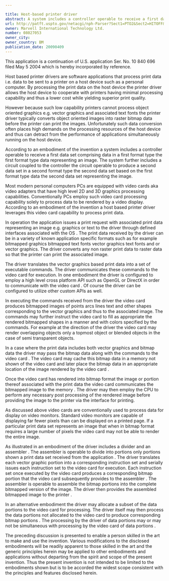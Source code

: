 ```yaml
---

title: Host-based printer driver
abstract: A system includes a controller operable to receive a first data set comprising data in a first format type, the first-format-type data representing an image. The system further includes a circuit coupled to the controller, the circuit operable to produce a second data set in a second format type, the second data set based on the first-format-type data, the second data set representing the image.
url: http://patft.uspto.gov/netacgi/nph-Parser?Sect1=PTO2&Sect2=HITOFF&p=1&u=%2Fnetahtml%2FPTO%2Fsearch-adv.htm&r=1&f=G&l=50&d=PALL&S1=08027053&OS=08027053&RS=08027053
owner: Marvell International Technology Ltd.
number: 08027053
owner_city: 
owner_country: BM
publication_date: 20090409
---
```

This application is a continuation of U.S. application Ser. No. 10 840 696 filed May 5 2004 which is hereby incorporated by reference.

Host based printer drivers are software applications that process print data i.e. data to be sent to a printer on a host device such as a personal computer. By processing the print data on the host device the printer driver allows the host device to cooperate with printers having minimal processing capability and thus a lower cost while yielding superior print quality.

However because such low capability printers cannot process object oriented graphics e.g. vector graphics and associated text fonts the printer driver typically converts object oriented images into raster bitmap data before the printer can print the images. Unfortunately such data conversion often places high demands on the processing resources of the host device and thus can detract from the performance of applications simultaneously running on the host device.

According to an embodiment of the invention a system includes a controller operable to receive a first data set comprising data in a first format type the first format type data representing an image. The system further includes a circuit coupled to the controller the circuit operable to produce a second data set in a second format type the second data set based on the first format type data the second data set representing the image.

Most modern personal computers PCs are equipped with video cards aka video adapters that have high level 2D and 3D graphics processing capabilities. Conventionally PCs employ such video card processing capability solely to process data to be rendered by a video display. According to an embodiment of the invention a host based printer driver leverages this video card capability to process print data.

In operation the application issues a print request with associated print data representing an image e.g. graphics or text to the driver through defined interfaces associated with the OS . The print data received by the driver can be in a variety of known application specific formats such as for example bitmapped graphics bitmapped text fonts vector graphics text fonts and or vector graphics. The driver converts any non raster print data to raster data so that the printer can print the associated image.

The driver translates the vector graphics based print data into a set of executable commands. The driver communicates these commands to the video card for execution. In one embodiment the driver is configured to employ a high level cross platform API such as OpenGL or DirectX in order to communicate with the video card . Of course the driver can be configured to utilize other custom APIs as well.

In executing the commands received from the driver the video card produces bitmapped images of points arcs lines text and other shapes corresponding to the vector graphics and thus to the associated image. The commands may further instruct the video card to fill as appropriate the rendered bitmapped shapes in a manner and with colors specified by the commands. For example at the direction of the driver the video card may render overlapping objects only a topmost object or blended objects in the case of semi transparent objects.

In a case where the print data includes both vector graphics and bitmap data the driver may pass the bitmap data along with the commands to the video card . The video card may cache this bitmap data in a memory not shown of the video card and later place the bitmap data in an appropriate location of the image rendered by the video card .

Once the video card has rendered into bitmap format the image or portion thereof associated with the print data the video card communicates the bitmapped image to the memory . The driver may then employ the CPU to perform any necessary post processing of the rendered image before providing the image to the printer via the interface for printing.

As discussed above video cards are conventionally used to process data for display on video monitors. Standard video monitors are capable of displaying far fewer pixels than can be displayed on a printed page. If a particular print data set represents an image that when in bitmap format requires a large number of pixels the video card may not be able to render the entire image.

As illustrated in an embodiment of the driver includes a divider and an assembler . The assembler is operable to divide into portions only portions shown a print data set received from the application . The driver translates each vector graphic portion into a corresponding instruction set and serially issues each instruction set to the video card for execution. Each instruction set once executed by the video card produces a corresponding bitmap portion that the video card subsequently provides to the assembler . The assembler is operable to assemble the bitmap portions into the complete bitmapped version of the image. The driver then provides the assembled bitmapped image to the printer .

In an alternative embodiment the driver may allocate a subset of the data portions to the video card for processing. The driver itself may then process the data portions not allocated to the video card to produce corresponding bitmap portions . The processing by the driver of data portions may or may not be simultaneous with processing by the video card of data portions .

The preceding discussion is presented to enable a person skilled in the art to make and use the invention. Various modifications to the disclosed embodiments will be readily apparent to those skilled in the art and the generic principles herein may be applied to other embodiments and applications without departing from the spirit and scope of the present invention. Thus the present invention is not intended to be limited to the embodiments shown but is to be accorded the widest scope consistent with the principles and features disclosed herein.

